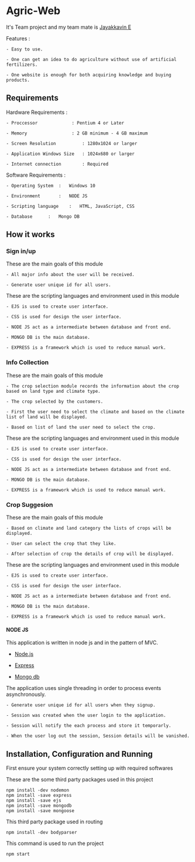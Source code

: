 # Agric-Web

It's Team project and my team mate is [Jayakkavin E](https://github.com/Jayakkavin?tab=repositories)

Features :
	
	- Easy to use.
	
	- One can get an idea to do agriculture without use of artificial fertilizers.
	
	- One website is enough for both acquiring knowledge and buying products.

## Requirements 

Hardware Requirements :
	
	- Proccessor 		     : Pentium 4 or Later
	
	- Memory    		     : 2 GB minimum - 4 GB maximum
	
	- Screen Resolution 	     : 1280x1024 or larger
	
	- Application Windows Size   : 1024x680 or larger
	
	- Internet connection 	     : Required

Software Requirements :

	- Operating System	:	Windows 10
	
	- Environment		:	NODE JS
	
	- Scripting language	:	HTML, JavaScript, CSS
	
	- Database		:	Mongo DB

## How it works

### Sign in/up

These are the main goals of this module 

	- All major info about the user will be received.
	
	- Generate user unique id for all users.

These are the scripting languages and environment used in this module 

	- EJS is used to create user interface.
	
	- CSS is used for design the user interface.
	
	- NODE JS act as a intermediate between database and front end.
	
	- MONGO DB is the main database.
	
	- EXPRESS is a framework which is used to reduce manual work.

### Info Collection

These are the main goals of this module 

	- The crop selection module records the information about the crop based on land type and climate type. 
	
	- The crop selected by the customers.
	
	- First the user need to select the climate and based on the climate list of land will be displayed. 
	
	- Based on list of land the user need to select the crop. 

These are the scripting languages and environment used in this module 

	- EJS is used to create user interface.
	
	- CSS is used for design the user interface.
	
	- NODE JS act as a intermediate between database and front end.
	
	- MONGO DB is the main database.
	
	- EXPRESS is a framework which is used to reduce manual work.

### Crop Suggesion

These are the main goals of this module

	- Based on climate and land category the lists of crops will be displayed. 
	
	- User can select the crop that they like. 
	
	- After selection of crop the details of crop will be displayed. 

These are the scripting languages and environment used in this module 

	- EJS is used to create user interface.
	
	- CSS is used for design the user interface.
	
	- NODE JS act as a intermediate between database and front end.
	
	- MONGO DB is the main database.
	
	- EXPRESS is a framework which is used to reduce manual work.

#### NODE JS 

This application is written in node js and in the pattern of MVC.

   - [Node.js](https://github.com/nodejs )
   
   - [Express](https://github.com/expressjs/express )
   
   - [Mongo db](https://github.com/mongodb/mongo )

The application uses single threading in order to process events asynchronously.
	
	- Generate user unique id for all users when they signup.
	
	- Session was created when the user login to the application.
	
	- Session will notify the each process and store it temporarly.
	
	- When the user log out the session, Session details will be vanished. 

## Installation, Configuration and Running 

First ensure your system correctly setting up with required softwares 

These are the some third party packages used in this project

```console 
npm install -dev nodemon
npm install -save express 
npm install -save ejs
npm install -save mongodb
npm install -save mongoose
```   

This third party package used in routing

```console
npm install -dev bodyparser
```

This command is used to run the project
 
```console
npm start
```
